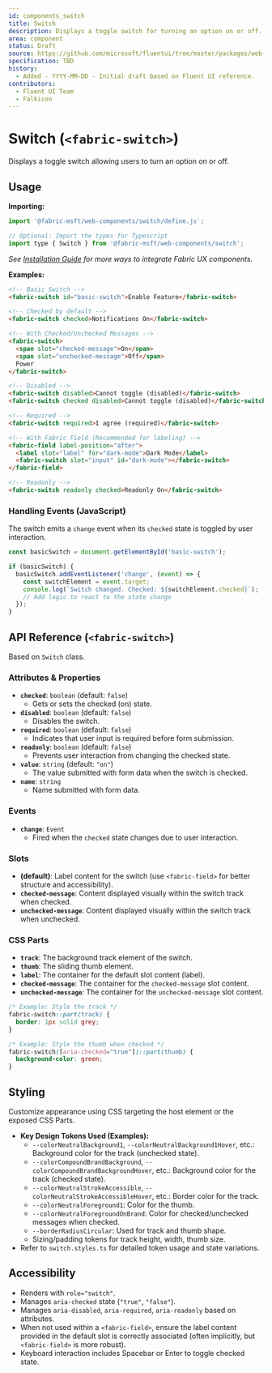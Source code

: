 ```yaml
---
id: components_switch
title: Switch
description: Displays a toggle switch for turning an option on or off.
area: component
status: Draft
source: https://github.com/microsoft/fluentui/tree/master/packages/web-components/src/switch
specification: TBD
history:
  - Added - YYYY-MM-DD - Initial draft based on Fluent UI reference.
contributors:
  - Fluent UI Team
  - Falkicon
---
```


# Switch (`<fabric-switch>`)

Displays a toggle switch allowing users to turn an option on or off.

## Usage

**Importing:**

```javascript
import '@fabric-msft/web-components/switch/define.js';

// Optional: Import the types for Typescript
import type { Switch } from '@fabric-msft/web-components/switch';
```

*See [Installation Guide](../../guides/installation.md) for more ways to integrate Fabric UX components.*

**Examples:**

```html
<!-- Basic Switch -->
<fabric-switch id="basic-switch">Enable Feature</fabric-switch>

<!-- Checked by default -->
<fabric-switch checked>Notifications On</fabric-switch>

<!-- With Checked/Unchecked Messages -->
<fabric-switch>
  <span slot="checked-message">On</span>
  <span slot="unchecked-message">Off</span>
  Power
</fabric-switch>

<!-- Disabled -->
<fabric-switch disabled>Cannot toggle (disabled)</fabric-switch>
<fabric-switch checked disabled>Cannot toggle (disabled)</fabric-switch>

<!-- Required -->
<fabric-switch required>I agree (required)</fabric-switch>

<!-- With Fabric Field (Recommended for labeling) -->
<fabric-field label-position="after">
  <label slot="label" for="dark-mode">Dark Mode</label>
  <fabric-switch slot="input" id="dark-mode"></fabric-switch>
</fabric-field>

<!-- Readonly -->
<fabric-switch readonly checked>Readonly On</fabric-switch>
```

### Handling Events (JavaScript)

The switch emits a `change` event when its `checked` state is toggled by user interaction.

```javascript
const basicSwitch = document.getElementById('basic-switch');

if (basicSwitch) {
  basicSwitch.addEventListener('change', (event) => {
    const switchElement = event.target;
    console.log(`Switch changed. Checked: ${switchElement.checked}`);
    // Add logic to react to the state change
  });
}
```

## API Reference (`<fabric-switch>`)

Based on `Switch` class.

### Attributes & Properties

*   **`checked`**: `boolean` (default: `false`)
    *   Gets or sets the checked (on) state.
*   **`disabled`**: `boolean` (default: `false`)
    *   Disables the switch.
*   **`required`**: `boolean` (default: `false`)
    *   Indicates that user input is required before form submission.
*   **`readonly`**: `boolean` (default: `false`)
    *   Prevents user interaction from changing the checked state.
*   **`value`**: `string` (default: `"on"`)
    *   The value submitted with form data when the switch is checked.
*   **`name`**: `string`
    *   Name submitted with form data.

### Events

*   **`change`**: `Event`
    *   Fired when the `checked` state changes due to user interaction.

### Slots

*   **(default)**: Label content for the switch (use `<fabric-field>` for better structure and accessibility).
*   **`checked-message`**: Content displayed visually within the switch track when checked.
*   **`unchecked-message`**: Content displayed visually within the switch track when unchecked.

### CSS Parts

*   **`track`**: The background track element of the switch.
*   **`thumb`**: The sliding thumb element.
*   **`label`**: The container for the default slot content (label).
*   **`checked-message`**: The container for the `checked-message` slot content.
*   **`unchecked-message`**: The container for the `unchecked-message` slot content.

```css
/* Example: Style the track */
fabric-switch::part(track) {
  border: 1px solid grey;
}

/* Example: Style the thumb when checked */
fabric-switch([aria-checked="true"])::part(thumb) {
  background-color: green;
}
```

## Styling

Customize appearance using CSS targeting the host element or the exposed CSS Parts.

*   **Key Design Tokens Used (Examples):**
    *   `--colorNeutralBackground1`, `--colorNeutralBackground1Hover`, etc.: Background color for the track (unchecked state).
    *   `--colorCompoundBrandBackground`, `--colorCompoundBrandBackgroundHover`, etc.: Background color for the track (checked state).
    *   `--colorNeutralStrokeAccessible`, `--colorNeutralStrokeAccessibleHover`, etc.: Border color for the track.
    *   `--colorNeutralForeground1`: Color for the thumb.
    *   `--colorNeutralForegroundOnBrand`: Color for checked/unchecked messages when checked.
    *   `--borderRadiusCircular`: Used for track and thumb shape.
    *   Sizing/padding tokens for track height, width, thumb size.
*   Refer to `switch.styles.ts` for detailed token usage and state variations.

## Accessibility

*   Renders with `role="switch"`.
*   Manages `aria-checked` state (`"true"`, `"false"`).
*   Manages `aria-disabled`, `aria-required`, `aria-readonly` based on attributes.
*   When not used within a `<fabric-field>`, ensure the label content provided in the default slot is correctly associated (often implicitly, but `<fabric-field>` is more robust).
*   Keyboard interaction includes Spacebar or Enter to toggle checked state. 